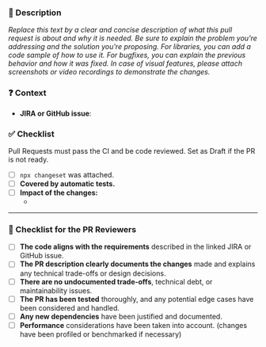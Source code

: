 <!--
Thank you for your contribution! 👍
Please make sure to read CONTRIBUTING.md if you have not already. Pull Requests that do not comply with the rules will be arbitrarily closed.
-->

### 📝 Description

_Replace this text by a clear and concise description of what this pull request is about and why it is needed. Be sure to explain the problem you're addressing and the solution you're proposing._
_For libraries, you can add a code sample of how to use it._
_For bugfixes, you can explain the previous behavior and how it was fixed._
_In case of visual features, please attach screenshots or video recordings to demonstrate the changes._

<!--
| Before        | After         |
| ------------- | ------------- |
|               |               |
-->

### ❓ Context

- **JIRA or GitHub issue**: <!-- Attach the relevant ticket number if applicable. (e.g., JIRA-123 or #123) -->

### ✅ Checklist

Pull Requests must pass the CI and be code reviewed. Set as Draft if the PR is not ready.

- [ ] `npx changeset` was attached.
- [ ] **Covered by automatic tests.** <!-- if not, please explain. (Feature must be tested / Bugfix must bring non-regression) -->
- [ ] **Impact of the changes:**
  - <!-- Please take some time to list the impact & what specific areas Quality Assurance (QA) should focus on. -->

---

### 🧐 Checklist for the PR Reviewers

<!-- Please do not edit this if you are the PR author -->

- [ ] **The code aligns with the requirements** described in the linked JIRA or GitHub issue.
- [ ] **The PR description clearly documents the changes** made and explains any technical trade-offs or design decisions.
- [ ] **There are no undocumented trade-offs**, technical debt, or maintainability issues.
- [ ] **The PR has been tested** thoroughly, and any potential edge cases have been considered and handled.
- [ ] **Any new dependencies** have been justified and documented.
- [ ] **Performance** considerations have been taken into account. (changes have been profiled or benchmarked if necessary)
